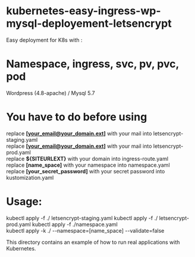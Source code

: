 # kubernetes-easy-ingress-wp-mysql-deployement-letsencrypt
Easy deployment for K8s with :

# Namespace, ingress, svc, pv, pvc, pod  
Wordpress (4.8-apache) / Mysql 5.7<br />

# You have to do before using<br />

replace <b>[your_email@your_domain.ext]</b> with your mail into letsencrypt-staging.yaml<br />
replace <b>[your_email@your_domain.ext]</b> with your mail into letsencrypt-prod.yaml<br />
replace <b>${SITEURLEXT}</b> with your domain into ingress-route.yaml<br />
replace <b>[name_space]</b> with your namespace into namespace.yaml<br />
replace <b>[your_secret_password]</b> with your secret password into kustomization.yaml<br />

# Usage:<br />
kubectl apply -f ./ letsencrypt-staging.yaml
kubectl apply -f ./ letsencrypt-prod.yaml
kubectl apply -f ./namespace.yaml<br />
kubectl apply -k ./ --namespace=[name_space] --validate=false

This directory contains an example of how to run real applications with Kubernetes.<br />

